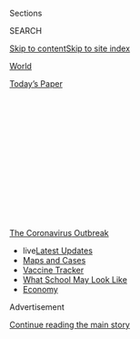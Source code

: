 <div id="app">

<div>

<div>

<div>

<div class="NYTAppHideMasthead css-1q2w90k e1suatyy0">

<div class="section css-ui9rw0 e1suatyy2">

<div class="css-eph4ug er09x8g0">

<div class="css-6n7j50">

</div>

<span class="css-1dv1kvn">Sections</span>

<div class="css-10488qs">

<span class="css-1dv1kvn">SEARCH</span>

</div>

[Skip to content](#site-content)[Skip to site
index](#site-index)

</div>

<div id="masthead-section-label" class="css-1wr3we4 eaxe0e00">

[World](https://www.nytimes.com/section/world)

</div>

<div class="css-10698na e1huz5gh0">

</div>

</div>

<div id="masthead-bar-one" class="section hasLinks css-15hmgas e1csuq9d3">

<div class="css-uqyvli e1csuq9d0">

</div>

<div class="css-1uqjmks e1csuq9d1">

</div>

<div class="css-9e9ivx">

[](https://myaccount.nytimes.com/auth/login?response_type=cookie&client_id=vi)

</div>

<div class="css-1bvtpon e1csuq9d2">

[Today’s
Paper](https://www.nytimes.com/section/todayspaper)

</div>

</div>

</div>

</div>

<div data-aria-hidden="false">

<div id="site-content" data-role="main">

<div>

<div class="css-1aor85t" style="opacity:0.000000001;z-index:-1;visibility:hidden">

<div class="css-1hqnpie">

<div class="css-epjblv">

<span class="css-17xtcya">[World](/section/world)</span><span class="css-x15j1o">|</span><span class="css-fwqvlz">Birx
Warns That U.S. Epidemic Is in a ‘New
Phase’</span>

</div>

<div class="css-k008qs">

<div class="css-1iwv8en">

<span class="css-18z7m18"></span>

<div>

</div>

</div>

<span class="css-1n6z4y">https://nyti.ms/3i13OO4</span>

<div class="css-1705lsu">

<div class="css-4xjgmj">

<div class="css-4skfbu" data-role="toolbar" data-aria-label="Social Media Share buttons, Save button, and Comments Panel with current comment count" data-testid="share-tools">

  - 
  - 
  - 
  - 
    
    <div class="css-6n7j50">
    
    </div>

  - 

</div>

</div>

</div>

</div>

</div>

</div>

<div id="NYT_TOP_BANNER_REGION" class="css-13pd83m">

<div>

<div id="styln-prism-menu-1592847958612" class="section interactive-content interactive-size-medium css-1edisqu">

<div class="css-17ih8de interactive-body">

<div id="scroll-container" class="css-1gj85ro">

[<span class="styln-title-wrap"><span class="css-1pje3qr">The
Coronavirus</span><span class="css-1pje3qr">
Outbreak</span></span>](https://www.nytimes.com/news-event/coronavirus?action=click&pgtype=Article&state=default&region=TOP_BANNER&context=storylines_menu)

  - <span class="css-kqxiym" data-emphasize="true">live</span>[Latest
    Updates](https://www.nytimes.com/2020/08/02/world/coronavirus-updates.html?action=click&pgtype=Article&state=default&region=TOP_BANNER&context=storylines_menu)
  - [Maps and
    Cases](https://www.nytimes.com/interactive/2020/us/coronavirus-us-cases.html?action=click&pgtype=Article&state=default&region=TOP_BANNER&context=storylines_menu)
  - [Vaccine
    Tracker](https://www.nytimes.com/interactive/2020/science/coronavirus-vaccine-tracker.html?action=click&pgtype=Article&state=default&region=TOP_BANNER&context=storylines_menu)
  - [What School May Look
    Like](https://www.nytimes.com/interactive/2020/07/29/us/schools-reopening-coronavirus.html?action=click&pgtype=Article&state=default&region=TOP_BANNER&context=storylines_menu)
  - [Economy](https://www.nytimes.com/live/2020/07/31/business/stock-market-today-coronavirus?action=click&pgtype=Article&state=default&region=TOP_BANNER&context=storylines_menu)

</div>

</div>

</div>

</div>

</div>

<div id="top-wrapper" class="css-1sy8kpn">

<div id="top-slug" class="css-l9onyx">

Advertisement

</div>

[Continue reading the main
story](#after-top)

<div class="ad top-wrapper" style="text-align:center;height:100%;display:block;min-height:250px">

<div id="top" class="place-ad" data-position="top" data-size-key="top">

</div>

</div>

<div id="after-top">

</div>

</div>

<div>

<div id="sponsor-wrapper" class="css-1hyfx7x">

<div id="sponsor-slug" class="css-19vbshk">

Supported by

</div>

[Continue reading the main
story](#after-sponsor)

<div id="sponsor" class="ad sponsor-wrapper" style="text-align:center;height:100%;display:block">

</div>

<div id="after-sponsor">

</div>

</div>

<div class="css-186x18t">

</div>

<div class="css-1vkm6nb ehdk2mb0">

# Birx Warns That U.S. Epidemic Is in a ‘New Phase’

</div>

College are preparing to welcome students back to a complicated campus
setting. India’s home minister tests positive.

<div class="css-18e8msd">

<div class="css-vp77d3 epjyd6m0">

<div class="css-1baulvz">

</div>

</div>

  - 
    
    <div class="css-ld3wwf e16638kd2">
    
    Published Aug. 2, 2020Updated Aug. 3, 2020,
    <span class="css-epvm6">3:00 a.m.
    ET</span>
    
    </div>

  - 
    
    <div class="css-4xjgmj">
    
    <div class="css-pvvomx" data-role="toolbar" data-aria-label="Social Media Share buttons, Save button, and Comments Panel with current comment count" data-testid="share-tools">
    
      - 
      - 
      - 
      - 
        
        <div class="css-6n7j50">
        
        </div>
    
      - 
    
    </div>
    
    </div>

</div>

</div>

<div class="section meteredContent css-1r7ky0e" name="articleBody" itemprop="articleBody">

<div class="css-19qgada">

### Here’s what you need to know:

  - [Birx urges Americans in hot spots to consider wearing a mask at
    home if they live with someone who is especially
    vulnerable.](#link-4c637647)
  - [Scientists are worried about political influence over the U.S.
    coronavirus vaccine project.](#link-18bff79b)
  - [Will sex in a social pod be OK? Colleges prepare to welcome
    students back to a new reality.](#link-79292e3)
  - [Manila returns to lockdown after opening up leads to a
    resurgence.](#link-41ce99eb)
  - [Its outbreak untamed, Melbourne, Australia, escalates a
    lockdown.](#link-74f9a2b2)
  - [Lawmakers and White House officials remain at an impasse on a new
    relief package.](#link-1a62dbb2)
  - [Hurricane season in a pandemic: Florida is grazed by a tropical
    storm as virus cases surge.](#link-479653b6)

</div>

<div class="css-79elbk" data-testid="photoviewer-wrapper">

<div class="css-z3e15g" data-testid="photoviewer-wrapper-hidden">

</div>

<div class="css-1a48zt4 ehw59r15" data-testid="photoviewer-children">

![<span class="css-16f3y1r e13ogyst0" data-aria-hidden="true">Dr.
Deborah L. Birx. “What we are seeing today is different from March and
April,” she said on the CNN program “State of the Union” on Sunday. “It
is extraordinarily
widespread.”</span><span class="css-cnj6d5 e1z0qqy90" itemprop="copyrightHolder"><span class="css-1ly73wi e1tej78p0">Credit...</span><span>Michael
A. McCoy for The New York
Times</span></span>](https://static01.nyt.com/images/2020/08/02/business/02virus-briefing-birz/merlin_173957070_557fcd4f-d678-4732-b872-17a4142a718a-articleLarge.jpg?quality=75&auto=webp&disable=upscale)

</div>

</div>

<div class="css-1fanzo5 StoryBodyCompanionColumn">

<div class="css-53u6y8">

## Birx urges Americans in hot spots to consider wearing a mask at home if they live with someone who is especially vulnerable.

Dr. Deborah L. Birx, the Trump administration’s coronavirus coordinator,
said on the CNN program “State of the Union” on Sunday that the country
is in a “new phase” of the coronavirus pandemic, and that it is much
more extensive than the spring outbreaks in major cities like New York
and Seattle.

She recommended that people living in communities where cases are
surging consider wearing a mask at home if they live with someone who is
especially vulnerable because of age or underlying medical conditions.

“What we are seeing today is different from March and April. It is
extraordinarily widespread,” Dr. Birx said, adding that rural areas have
not been spared. “So everybody who lives in a rural area, you are not
immune.”

She emphasized the significance of asymptomatic transmission. “If you
have an outbreak in your rural area or in your city, you need to really
consider wearing a mask at home, assuming that you’re positive if you
have individuals in your household with co-morbidities,” she said.

</div>

</div>

<div class="css-1fanzo5 StoryBodyCompanionColumn">

<div class="css-53u6y8">

Both she and Adm. Brett Giroir, an assistant secretary at the Department
of Health and Human Services, emphasized the importance of mask wearing,
hand washing and avoiding crowds. On the NBC program “Meet the Press,”
Admiral Giroir said some of the efforts seemed to be helping in recent
weeks to reduce the number of cases in Arizona and some other states
that have been hard hit this summer.

He repeatedly returned to mask wearing as perhaps the most effective
preventive measure in communities experiencing an outbreak. “Wearing a
mask is incredibly important, but we have to have like 85 or 90 percent
of individuals wearing a mask and avoiding crowds,” he said. Those
percentages, he said, give “you the same outcome as a complete
shutdown.”

Asked if he was recommending a national mask mandate, Admiral Giroir
said, “The public health message is we’ve got to have mask wearing.” He
added: “If we don’t do that, and if we don’t limit the indoor crowded
spaces, the virus will continue to run.”

Dr. Ashish Jha, the director of the Harvard Global Health Institute,
said on CNN that in many areas where cases are surging, the availability
of tests was badly lagging. “In 18, 20 states, the number of tests being
done is actually falling and falling because our testing system is under
such strain that we just can’t even deliver the test today that we were
doing two weeks ago. That’s very concerning because when cases are
rising, and your number of tests are falling, that’s a recipe for
disaster,” he said.

Admiral Giroir defended the nation’s testing program, noting it has been
increased exponentially in recent months. He said that both testing and
[contact
tracing](https://www.nytimes.com/2020/07/31/health/covid-contact-tracing-tests.html)
were crucial responses, but not particularly helpful in large,
communitywide outbreaks.

</div>

</div>

<div class="css-1fanzo5 StoryBodyCompanionColumn">

<div class="css-53u6y8">

He was also asked about the president’s endorsement [of the
anti-malarial drug
hydroxychloroquine](https://www.nytimes.com/2020/07/28/technology/virus-video-trump.html)
as a treatment for the virus. He discounted its utility, citing results
from several recent clinical trials that showed no benefit.

“At this point in time we don’t recommend that as a treatment,” he said.
“There’s no evidence to show that it
is.”

</div>

</div>

<div>

</div>

<div class="css-1fanzo5 StoryBodyCompanionColumn">

<div class="css-53u6y8">

## Scientists are worried about political influence over the U.S. coronavirus vaccine project.

</div>

</div>

<div class="css-79elbk" data-testid="photoviewer-wrapper">

<div class="css-z3e15g" data-testid="photoviewer-wrapper-hidden">

</div>

<div class="css-1a48zt4 ehw59r15" data-testid="photoviewer-children">

<div class="css-1xdhyk6 erfvjey0">

<span class="css-1ly73wi e1tej78p0">Image</span>

<div class="css-zjzyr8">

<div data-testid="lazyimage-container" style="height:257.77777777777777px">

</div>

</div>

</div>

<span class="css-16f3y1r e13ogyst0" data-aria-hidden="true">President
Trump has been relentlessly promoting the administration’s vaccine
efforts, including during an appearance at a biotechnology laboratory in
North Carolina last
week.</span><span class="css-cnj6d5 e1z0qqy90" itemprop="copyrightHolder"><span class="css-1ly73wi e1tej78p0">Credit...</span><span>Anna
Moneymaker for The New York Times</span></span>

</div>

</div>

<div class="css-1fanzo5 StoryBodyCompanionColumn">

<div class="css-53u6y8">

In April, with hospitals overwhelmed and much of the United States in
lockdown, the Department of Health and Human Services produced a
presentation for the White House arguing that rapid development of a
[coronavirus
vaccine](https://www.nytimes.com/interactive/2020/science/coronavirus-vaccine-tracker.html)
was the best hope to control the pandemic.

“DEADLINE: Enable broad access to the public by October 2020,” the first
slide read, with the date in bold.

Given that it typically takes years to develop a vaccine, the timetable
for the initiative, called [Operation Warp
Speed](https://www.nytimes.com/2020/04/29/us/politics/trump-coronavirus-vaccine-operation-warp-speed.html),
was incredibly ambitious. With tens of thousands dying and tens of
millions out of work, the crisis demanded an all-out public-private
response, with the government supplying billions of dollars to
pharmaceutical and biotechnology companies, providing logistical support
and cutting through red tape.

</div>

</div>

<div class="css-1fanzo5 StoryBodyCompanionColumn">

<div class="css-53u6y8">

It escaped no one that the proposed deadline also intersected nicely
with President Trump’s need to curb the virus before the election in
November.

The ensuing race for a vaccine — in the middle of a campaign in which
the president’s handling of the pandemic is the key issue after he has
spent his time in office [undermining
science](https://www.nytimes.com/2020/04/28/climate/trump-coronavirus-climate-science.html)
and [the expertise of the federal
bureaucracy](https://www.nytimes.com/2020/07/09/climate/trump-hurricane-dorian-noaa.html)
— is now testing the system set up to ensure safe and effective drugs to
a degree never before seen.

Under [constant pressure from a White House anxious for good
news](https://www.nytimes.com/2020/08/02/us/politics/coronavirus-vaccine.html)
and a public desperate for a silver bullet to end the crisis, the
government’s researchers are fearful of political intervention in the
coming months and are struggling to ensure that the government maintains
the right balance between speed and rigorous regulation, according to
interviews with administration officials, federal scientists and outside
experts.

</div>

</div>

<div>

</div>

<div class="css-1fanzo5 StoryBodyCompanionColumn">

<div class="css-53u6y8">

## Will sex in a social pod be OK? Colleges prepare to welcome students back to a new reality.

</div>

</div>

<div class="css-79elbk" data-testid="photoviewer-wrapper">

<div class="css-z3e15g" data-testid="photoviewer-wrapper-hidden">

</div>

<div class="css-1a48zt4 ehw59r15" data-testid="photoviewer-children">

<div class="css-1xdhyk6 erfvjey0">

<span class="css-1ly73wi e1tej78p0">Image</span>

<div class="css-zjzyr8">

<div data-testid="lazyimage-container" style="height:257.77777777777777px">

</div>

</div>

</div>

<span class="css-16f3y1r e13ogyst0" data-aria-hidden="true">Students
moving into North Carolina State University in Raleigh, N.C., on
Friday.</span><span class="css-cnj6d5 e1z0qqy90" itemprop="copyrightHolder"><span class="css-1ly73wi e1tej78p0">Credit...</span><span>Gerry
Broome/Associated Press</span></span>

</div>

</div>

<div class="css-1fanzo5 StoryBodyCompanionColumn">

<div class="css-53u6y8">

As many U.S. colleges plan to welcome back students this month, they
face challenges unlike any other industry — containing the coronavirus
among a young, carefree population that not only studies together, but
also lives together, parties together and, if decades of history are any
guide, sleeps together.

It will be a complex endeavor requiring far more than just the
reconfiguring of dorm rooms and cafeterias. It also involves coronavirus
testing programs capable of serving communities the size of small cities
and the enforcement of codes of conduct among students not eager to be
policed.

</div>

</div>

<div class="css-1fanzo5 StoryBodyCompanionColumn">

<div class="css-53u6y8">

Colleges are mapping strategies as varied as the contrasting Covid
regulations enacted by the states, and the efforts could add more than
$70 billion to the budgets of the nation’s 5,000 colleges.

Yet administrators say giving students at least a taste of college life
is worth it, if done in a safe way. Whether those constituents agree is
an open question, and complaints about tuition have led a growing number
of schools to offer
rebates.

<div id="NYT_MAIN_CONTENT_1_REGION" class="css-9tf9ac">

<div>

<div id="styln-covid-updates-world" class="section interactive-content interactive-size-medium css-1ftcdic">

<div class="css-17ih8de interactive-body">

<div id="styln-briefing-block" data-asset-id="QXJ0aWNsZTpueXQ6Ly9hcnRpY2xlLzhiMjRmNTQ0LWVhMmUtNTlmNC1hMDZiLTM0YWI3YTlmN2E4YQ==">

<div class="briefing-block-header-section">

# [Latest Updates: Global Coronavirus Outbreak](https://www.nytimes.com/2020/08/01/world/coronavirus-covid-19.html?action=click&pgtype=Article&state=default&region=MAIN_CONTENT_1&context=storylines_live_updates)

<div class="briefing-block-ts">

Updated 2020-08-02T17:52:35.962Z

</div>

</div>

  - [The U.S. reels as July cases more than double the total of any
    other
    month.](https://www.nytimes.com/2020/08/01/world/coronavirus-covid-19.html?action=click&pgtype=Article&state=default&region=MAIN_CONTENT_1&context=storylines_live_updates#link-34047410)
  - [Top U.S. officials work to break an impasse over the federal
    jobless
    benefit.](https://www.nytimes.com/2020/08/01/world/coronavirus-covid-19.html?action=click&pgtype=Article&state=default&region=MAIN_CONTENT_1&context=storylines_live_updates#link-780ec966)
  - [Its outbreak untamed, Melbourne goes into even greater
    lockdown.](https://www.nytimes.com/2020/08/01/world/coronavirus-covid-19.html?action=click&pgtype=Article&state=default&region=MAIN_CONTENT_1&context=storylines_live_updates#link-2bc8948)

<div class="briefing-block-footer">

<div class="briefing-block-footer-meta">

[See more
updates](https://www.nytimes.com/2020/08/01/world/coronavirus-covid-19.html?action=click&pgtype=Article&state=default&region=MAIN_CONTENT_1&context=storylines_live_updates)

</div>

<div class="briefing-block-briefinglinks">

<span>More live coverage:</span>
[Markets](https://www.nytimes.com/live/2020/07/31/business/stock-market-today-coronavirus?action=click&pgtype=Article&state=default&region=MAIN_CONTENT_1&context=storylines_live_updates)

</div>

</div>

</div>

</div>

</div>

</div>

</div>

In one of the more elaborate plans, the University of California,
Berkeley, will test all residential **** students within 24 hours of
their arrival. After that, everyone living on campus will be tested
twice a month if its test proves accurate enough.

But Cornell College in Iowa, with only 1,000 students, is counting on
its humble health center and county health department to do its testing.
Small schools in similar situations are finding themselves at the mercy
of private labs that can take two weeks to deliver results, making
results almost meaningless.

It is still possible that the frantic planning will come to
naught.

</div>

</div>

<div>

</div>

<div class="css-1fanzo5 StoryBodyCompanionColumn">

<div class="css-53u6y8">

## Manila returns to lockdown after opening up leads to a resurgence.

</div>

</div>

<div class="css-79elbk" data-testid="photoviewer-wrapper">

<div class="css-z3e15g" data-testid="photoviewer-wrapper-hidden">

</div>

<div class="css-1a48zt4 ehw59r15" data-testid="photoviewer-children">

<div class="css-1xdhyk6 erfvjey0">

<span class="css-1ly73wi e1tej78p0">Image</span>

<div class="css-zjzyr8">

<div data-testid="lazyimage-container" style="height:257.77777777777777px">

</div>

</div>

</div>

<span class="css-16f3y1r e13ogyst0" data-aria-hidden="true">A testing
facility in Quezon City, northeast of Manila in the Philippines last
week.</span><span class="css-cnj6d5 e1z0qqy90" itemprop="copyrightHolder"><span class="css-1ly73wi e1tej78p0">Credit...</span><span>Mark
R Cristino/EPA, via Shutterstock</span></span>

</div>

</div>

<div class="css-1fanzo5 StoryBodyCompanionColumn">

<div class="css-53u6y8">

President Rodrigo Duterte of the Philippines on Sunday ordered Manila
and nearby suburban areas to re-enter lockdown for two weeks as the
health department reported 5,032 new cases.

</div>

</div>

<div class="css-1fanzo5 StoryBodyCompanionColumn">

<div class="css-53u6y8">

Group gatherings were prohibited, and the population was advised to stay
home. Public transportation was halted, domestic flights and
inter-island ferries remained suspended, and the government encouraged
biking. Schools will remain shut.

Infections spiked after the government eased lockdown rules and
gradually opened up in an effort to jump start the economy. But instead
of managing the numbers, it has resulted in grim results, with hospitals
overwhelmed and doctors warning they were reaching a breaking point. In
an appeal to the government on Saturday, the Philippine College of
Physicians, the country’s main organization of doctors, warned that the
health system “has been overwhelmed.”

This came shortly after Manila’s city government ordered the temporary
closure of its two hospitals, citing the growing number of health care
staff members who have been infected. It said that the city’s health
care workers are burned out “with the seemingly endless number of
patients trooping to our hospitals for emergency care and admission.”

Total cases in the country now stand at 103,185, with 2,059 deaths.

Mr. Duterte told officials to “strictly enforce the quarantine,
especially the lockdown.”

“I have heard the call of different groups from the medical community
for a two-week enhanced community quarantine in mega Manila,” he said.
“I fully understand why your health workers would like to ask for such
a timeout period. They have been in the front lines for months and are
exhausted.”

global roundup

## Its outbreak untamed, Melbourne, Australia, escalates a lockdown.

</div>

</div>

![<span class="css-16f3y1r e13ogyst0">Premier Daniel Andrews of
Victoria, Australia, said that starting on Sunday, residents in the
metropolitan Melbourne area will be under curfew from 8 p.m. to 5
a.m.</span><span class="css-cch8ym"><span class="css-1dv1kvn">Credit</span><span class="css-cnj6d5 e1z0qqy90" itemprop="copyrightHolder"><span class="css-1ly73wi e1tej78p0">Credit...</span><span>William
West/Agence France-Presse — Getty
Images</span></span></span>](https://static01.nyt.com/images/2020/08/02/world/02virus-briefing-melbourne/merlin_175141296_dccccb19-1179-4660-a45f-369462798c5f-videoSixteenByNine3000.jpg)

<div class="css-1fanzo5 StoryBodyCompanionColumn">

<div class="css-53u6y8">

Officials in Melbourne, Australia’s second-largest city, announced
stricter measures on Sunday in an effort to stem a coronavirus outbreak
that is raging despite a lockdown that began four weeks ago.

</div>

</div>

<div class="css-1fanzo5 StoryBodyCompanionColumn">

<div class="css-53u6y8">

For six weeks starting on Sunday, residents of metropolitan Melbourne
will be under curfew from 8 p.m. to 5 a.m. except for purposes of work
or giving and receiving care.

As under the current lockdown, permitted reasons for leaving the house
include: shopping for essential goods and services; medical care and
caregiving; and necessary exercise, work and study. Food shopping is
limited to one person per household per day, and outdoor exercise is
limited to one hour per person per day, both within about three miles of
home. Public gatherings are limited to two people, including household
members.

In explaining the new measures, Premier Daniel Andrews said the high
rate of community transmission, including 671 new cases reported in the
state of Victoria on Sunday, suggested that the virus was more
widespread than had been known.

“You’ve got to err on the side of caution and go further and go harder,”
he said.

Victoria has had 11,557 confirmed cases, almost all of them in
metropolitan Melbourne, and 123 deaths.

Here is what else is happening around the world:

  - **Kosovo**’s prime minister Avdullah Hoti said on Sunday he has
    contracted Covid-19 and will self-isolate at home for two weeks,
    [Reuters
    reports](https://www.reuters.com/article/us-health-coronavirus-kosovo-primeminist/kosovo-prime-minister-says-he-has-covid-19-idUSKBN24Y0ON).
    “I have no signs, except a very easy cough,” [he wrote on
    Facebook](https://www.facebook.com/avdullah.hoti/posts/3508635622531100).
    He said he will be “in isolation” for two weeks and “fulfill my
    obligations from home.”

  - Many **Ethiopians** who found work in other parts of Africa or in
    the Persian Gulf before the pandemic are [heading home unemployed
    and possibly
    infected](https://www.nytimes.com/2020/08/01/world/africa/ethiopian-migrant-workers-coronavirus.html?action=click&module=RelatedLinks&pgtype=Article)
    with the virus, representing a major strain on Ethiopia’s fragile
    health system. More than 30,000 laborers have re-entered Ethiopia
    since mid-March. Of those, at least 927 had the virus, according to
    the government, though that figure has not been updated in over a
    month and is almost certainly an undercount.

  - India’s biggest film star, **Amitabh Bachchan**, was discharged from
    the hospital on Sunday after recovering from Covid-19, and the
    country’s powerful home minister, Amit Shah, announced that he
    tested positive. Mr. Bachchan, 77, was hospitalized for three weeks.
    His son, Abhishek Bachchan, also a movie star, remains in the
    hospital. Mr. Shah announced on Twitter on Sunday he tested
    positive. The announcement came one day after his government allowed
    the reopening of hotels and weekly markets in New Delhi, one of the
    worst-hit regions in the
country.

## Lawmakers and White House officials remain at an impasse on a new relief package.

</div>

</div>

<div class="css-79elbk" data-testid="photoviewer-wrapper">

<div class="css-z3e15g" data-testid="photoviewer-wrapper-hidden">

</div>

<div class="css-1a48zt4 ehw59r15" data-testid="photoviewer-children">

<div class="css-1xdhyk6 erfvjey0">

<span class="css-1ly73wi e1tej78p0">Image</span>

<div class="css-zjzyr8">

<div data-testid="lazyimage-container" style="height:257.77777777777777px">

</div>

</div>

</div>

<span class="css-16f3y1r e13ogyst0" data-aria-hidden="true">Members of
the Army oversaw a drive-through coronavirus testing site in Opelousas,
La., on
Thursday.</span><span class="css-cnj6d5 e1z0qqy90" itemprop="copyrightHolder"><span class="css-1ly73wi e1tej78p0">Credit...</span><span>William
Widmer for The New York Times</span></span>

</div>

</div>

<div class="css-1fanzo5 StoryBodyCompanionColumn">

<div class="css-53u6y8">

With coronavirus cases soaring across the United States, the debate in
Washington over a [new relief
package](https://www.nytimes.com/2020/07/28/us/politics/coronavirus-relief-bills-house-senate.html)
to help people and businesses weather the crisis is set to take center
stage in the coming week, and negotiators were meeting over the weekend
in hopes of making progress on a deal.

“The president’s determined to spend what we need to spend,” said Steven
Mnuchin, the Treasury secretary, speaking on the ABC program “This
Week.” “We’re acting very quickly now.”

</div>

</div>

<div class="css-1fanzo5 StoryBodyCompanionColumn">

<div class="css-53u6y8">

Unemployment benefits lapsed this week for tens of millions of people,
but officials have struggled to agree over new aid. Mr. Mnuchin’s
remarks came after he and Mark Meadows, the White House chief of staff,
met with top congressional Democrats in a rare Saturday meeting on
Capitol Hill.

Speaker Nancy Pelosi, who hosted the meeting with Senator Chuck Schumer
of New York, said that staff members would meet on Sunday and that the
main negotiators would convene again on Monday. They called the
discussion on Saturday productive but said that the sides remained far
apart on several matters.

“We must defeat this virus, and that’s one of the points that we still
have not come to any agreement on,” Ms. Pelosi said, speaking on [“This
Week.”](https://abcnews.go.com/ThisWeek/video/speaker-house-nancy-pelosi-72130729)
(Mr. Mnuchin, appearing afterward, refuted the suggestion that the
administration is not invested in defeating the virus.)

At issue is [the gap between the latest relief
packages](https://www.nytimes.com/2020/07/28/us/politics/coronavirus-relief-bills-house-senate.html)
put forward by Democrats and Republicans.

A $1 trillion proposal issued by Senate Republicans and administration
officials last week includes cutting by two-thirds the $600-per-week
unemployment payments that workers had received since April and
providing tax cuts and liability protections for businesses.

A $3 trillion relief package approved by House Democrats in May includes
an extension of the jobless aid, nearly $200 billion for rental
assistance and mortgage relief, $3.6 billion to bolster election
security and additional aid for food assistance.

</div>

</div>

<div>

</div>

<div class="css-1fanzo5 StoryBodyCompanionColumn">

<div class="css-53u6y8">

U.S.
Roundup

## Hurricane season in a pandemic: Florida is grazed by a tropical storm as virus cases surge.

</div>

</div>

<div class="css-79elbk" data-testid="photoviewer-wrapper">

<div class="css-z3e15g" data-testid="photoviewer-wrapper-hidden">

</div>

<div class="css-1a48zt4 ehw59r15" data-testid="photoviewer-children">

<div class="css-1xdhyk6 erfvjey0">

<span class="css-1ly73wi e1tej78p0">Image</span>

<div class="css-zjzyr8">

<div data-testid="lazyimage-container" style="height:257.77777777777777px">

</div>

</div>

</div>

<span class="css-16f3y1r e13ogyst0" data-aria-hidden="true">Tropical
Storm Isaias approaching Palm Beach, Fla., on
Sunday.</span><span class="css-cnj6d5 e1z0qqy90" itemprop="copyrightHolder"><span class="css-1ly73wi e1tej78p0">Credit...</span><span>Saul
Martinez for The New York Times</span></span>

</div>

</div>

<div class="css-1fanzo5 StoryBodyCompanionColumn">

<div class="css-53u6y8">

Virus-battered Florida is confronting a new challenge: Tropical Storm
Isaias, which is whipping the coast with high winds and creating the
risk of flash flooding as it makes its way up the East Coast.

</div>

</div>

<div class="css-1fanzo5 StoryBodyCompanionColumn">

<div class="css-53u6y8">

At 2 p.m. Eastern time, the center of the storm was about 30 miles
offshore, east of Port St. Lucie, Fla., and was moving north-northwest
at about eight miles an hour, according to the [National Hurricane
Center](https://www.nhc.noaa.gov/text/refresh/MIATCPAT4+shtml/020856.shtml?).<span class="css-8l6xbc evw5hdy0">
</span>

Isaias — which is written Isaías in Spanish and pronounced ees-ah-EE-ahs
— had clobbered the Bahamas with hurricane conditions on Saturday after
hitting parts of Puerto Rico and the Dominican Republic. As it advances
northward, the center of the storm is<span class="css-8l6xbc evw5hdy0">
</span>skirting close to the coast of Florida without making landfall so
far, but its track is likely to bring it ashore in the Carolinas early
in the week.<span class="css-8l6xbc evw5hdy0"> </span>

Complicating the emergency response to the storm, reported coronavirus
cases continue to rise sharply in Florida, Georgia and the Carolinas,
and health officials have warned that their health care systems could be
strained beyond capacity. To avoid virus exposure in shelters, the first
choice is for coastal residents in homes vulnerable to flooding to stay
with relatives or friends farther inland, being careful to wear masks
and remain socially distant.

“Because of Covid, we feel that you are safer at home,” said Bill
Johnson, the emergency management director for Palm Beach County.
“Shelters should be considered your last resort.”

Here is what else is happening around the country:

  - Lord & Taylor, the floundering department store company, on Sunday
    became the latest retailer to [file for bankruptcy
    protection](https://www.nytimes.com/2020/08/02/business/Lord-and-Taylor-Bankruptcy.html)
    as the coronavirus outbreak accelerates the demise of teetering
    chains. Lord & Taylor and parent company Le Tote said in a filing on
    Sunday that they operated 38 locations, which had been temporarily
    closed since March 2020, and that they had about 651 employees.

  - The two owners of the Liberty Belle, a party boat, [were arrested on
    Saturday
    night](https://www.nytimes.com/2020/08/02/nyregion/liberty-belle-illegal-party.html)
    after it was used that day to host an event with more than 170
    guests, violating state and local social-distancing rules, according
    to the New York Sheriff’s office. State officials in recent weeks
    have increasingly cracked down on bars and other businesses that
    violate social-distancing and other safety measures. Dozens of
    businesses have had their liquor licenses suspended.

  - Five months after the coronavirus engulfed New York City, subway
    ridership is 20 percent of pre-pandemic levels, even as the city has
    largely contained the virus and reopened some businesses. But public
    transportation may not be as risky as New Yorkers believed. There
    has been no notable superspreader event linked to mass transit,
    according to a survey of transportation agencies [conducted by The
    New York
    Times](https://www.nytimes.com/2020/08/02/nyregion/nyc-subway-coronavirus-safety.html).

</div>

</div>

<div>

</div>

<div class="css-1fanzo5 StoryBodyCompanionColumn">

<div class="css-53u6y8">

## A Fed president endorses strict lockdowns to avoid “many more job losses and many more bankruptcies.”

</div>

</div>

<div class="css-79elbk" data-testid="photoviewer-wrapper">

<div class="css-z3e15g" data-testid="photoviewer-wrapper-hidden">

</div>

<div class="css-1a48zt4 ehw59r15" data-testid="photoviewer-children">

<div class="css-1xdhyk6 erfvjey0">

<span class="css-1ly73wi e1tej78p0">Image</span>

<div class="css-zjzyr8">

<div data-testid="lazyimage-container" style="height:257.77777777777777px">

</div>

</div>

</div>

<span class="css-16f3y1r e13ogyst0" data-aria-hidden="true">Pedestrians
in Las Vegas, where restrictions have been
eased.</span><span class="css-cnj6d5 e1z0qqy90" itemprop="copyrightHolder"><span class="css-1ly73wi e1tej78p0">Credit...</span><span>Bridget
Bennett for The New York Times</span></span>

</div>

</div>

<div class="css-1fanzo5 StoryBodyCompanionColumn">

<div class="css-53u6y8">

A top economic official and the governor of Arkansas used appearances on
the Sunday talk shows to discuss the financial toll of the virus as it
rages through much of the country.

Neel Kashkari, the president of the Federal Reserve Bank of Minneapolis,
argued that it would be better for the economy if the United States
instituted strict lockdown policies for a month to six weeks to stop the
spread of the virus.

If the country cannot control the spread, “we’re going to have
flare-ups, lockdowns and a very halting recovery with many more job
losses and many more bankruptcies,” Mr. Kashkari said on the CBS program
“Face the Nation” on Sunday.

“If we were to lock down hard for a month or six weeks, we could get the
case count down, so that our testing and our contact tracing was
actually enough to control it,” he said. “If we don’t do that, and we
have this raging virus spreading throughout the country with flare-ups
and local lockdowns for the next year or two, which is entirely
possible, we’re going to see many, many more business bankruptcies.”

He also said that given the low cost of issuing debt, the government has
room to spend to support the American economy.

“Congress should use this opportunity to support the American people,
and the American economy,” he said. “If we get the economy growing, we
will be able to pay off the debt.”

His argument for a longer shutdown stands in contrast to others’ views.
On the CNN program “State of the Union,” Gov. Asa Hutchinson of Arkansas
defended his decision not to impose a statewide stay-at-home order
earlier this year. Mr. Hutchinson emphasized the economic ramifications
of extended shutdowns.

</div>

</div>

<div class="css-1fanzo5 StoryBodyCompanionColumn">

<div class="css-53u6y8">

“We’ve got to take on two emergencies here,” he said. “One is our virus,
the other is the
economy.”

## High-fiving and spitting: Major League Baseball has an outbreak. The commissioner wants players to behave.

</div>

</div>

<div class="css-79elbk" data-testid="photoviewer-wrapper">

<div class="css-z3e15g" data-testid="photoviewer-wrapper-hidden">

</div>

<div class="css-1a48zt4 ehw59r15" data-testid="photoviewer-children">

<div class="css-1xdhyk6 erfvjey0">

<span class="css-1ly73wi e1tej78p0">Image</span>

<div class="css-zjzyr8">

<div data-testid="lazyimage-container" style="height:257.77777777777777px">

</div>

</div>

</div>

<span class="css-16f3y1r e13ogyst0" data-aria-hidden="true">Mets players
Pete Alonso and Michael Conforto high fived after their victory over the
Boston Red Sox last
week.</span><span class="css-cnj6d5 e1z0qqy90" itemprop="copyrightHolder"><span class="css-1ly73wi e1tej78p0">Credit...</span><span>Adam
Glanzman/Getty Images</span></span>

</div>

</div>

<div class="css-1fanzo5 StoryBodyCompanionColumn">

<div class="css-53u6y8">

Amid a slow but steady stream of new coronavirus cases, the Major League
Baseball season becoming more precarious seemingly by the
day.

<div id="NYT_MAIN_CONTENT_3_REGION" class="css-9tf9ac">

<div>

<div id="styln-prism-freeform-1594220623585" class="section interactive-content interactive-size-medium css-1ftcdic">

<div class="css-17ih8de interactive-body">

<div id="prism-freeform-block-62021" class="css-19mumt8" data-role="complementary" data-storyline="The Coronavirus Outbreak" data-truncated="true" tabindex="0">

<div class="css-a8d9oz">

<div class="css-eb027h">

[](https://www.nytimes.com/news-event/coronavirus?action=click&pgtype=Article&state=default&region=MAIN_CONTENT_3&context=storylines_faq)

### The Coronavirus Outbreak ›

#### Frequently Asked Questions

Updated July 27, 2020

  - #### Should I refinance my mortgage?
    
      - [It could be a good
        idea,](https://www.nytimes.com/article/coronavirus-money-unemployment.html?action=click&pgtype=Article&state=default&region=MAIN_CONTENT_3&context=storylines_faq)
        because mortgage rates have [never been
        lower.](https://www.nytimes.com/2020/07/16/business/mortgage-rates-below-3-percent.html?action=click&pgtype=Article&state=default&region=MAIN_CONTENT_3&context=storylines_faq)
        Refinancing requests have pushed mortgage applications to some
        of the highest levels since 2008, so be prepared to get in line.
        But defaults are also up, so if you’re thinking about buying a
        home, be aware that some lenders have tightened their standards.

  - #### What is school going to look like in September?
    
      - It is unlikely that many schools will return to a normal
        schedule this fall, requiring the grind of [online
        learning](https://www.nytimes.com/2020/06/05/us/coronavirus-education-lost-learning.html?action=click&pgtype=Article&state=default&region=MAIN_CONTENT_3&context=storylines_faq),
        [makeshift child
        care](https://www.nytimes.com/2020/05/29/us/coronavirus-child-care-centers.html?action=click&pgtype=Article&state=default&region=MAIN_CONTENT_3&context=storylines_faq)
        and [stunted
        workdays](https://www.nytimes.com/2020/06/03/business/economy/coronavirus-working-women.html?action=click&pgtype=Article&state=default&region=MAIN_CONTENT_3&context=storylines_faq)
        to continue. California’s two largest public school districts —
        Los Angeles and San Diego — said on July 13, that [instruction
        will be remote-only in the
        fall](https://www.nytimes.com/2020/07/13/us/lausd-san-diego-school-reopening.html?action=click&pgtype=Article&state=default&region=MAIN_CONTENT_3&context=storylines_faq),
        citing concerns that surging coronavirus infections in their
        areas pose too dire a risk for students and teachers. Together,
        the two districts enroll some 825,000 students. They are the
        largest in the country so far to abandon plans for even a
        partial physical return to classrooms when they reopen in
        August. For other districts, the solution won’t be an
        all-or-nothing approach. [Many
        systems](https://bioethics.jhu.edu/research-and-outreach/projects/eschool-initiative/school-policy-tracker/),
        including the nation’s largest, New York City, are devising
        [hybrid
        plans](https://www.nytimes.com/2020/06/26/us/coronavirus-schools-reopen-fall.html?action=click&pgtype=Article&state=default&region=MAIN_CONTENT_3&context=storylines_faq)
        that involve spending some days in classrooms and other days
        online. There’s no national policy on this yet, so check with
        your municipal school system regularly to see what is happening
        in your community.

  - #### Is the coronavirus airborne?
    
      - The coronavirus [can stay aloft for hours in tiny droplets in
        stagnant
        air](https://www.nytimes.com/2020/07/04/health/239-experts-with-one-big-claim-the-coronavirus-is-airborne.html?action=click&pgtype=Article&state=default&region=MAIN_CONTENT_3&context=storylines_faq),
        infecting people as they inhale, mounting scientific evidence
        suggests. This risk is highest in crowded indoor spaces with
        poor ventilation, and may help explain super-spreading events
        reported in meatpacking plants, churches and restaurants. [It’s
        unclear how often the virus is
        spread](https://www.nytimes.com/2020/07/06/health/coronavirus-airborne-aerosols.html?action=click&pgtype=Article&state=default&region=MAIN_CONTENT_3&context=storylines_faq)
        via these tiny droplets, or aerosols, compared with larger
        droplets that are expelled when a sick person coughs or sneezes,
        or transmitted through contact with contaminated surfaces, said
        Linsey Marr, an aerosol expert at Virginia Tech. Aerosols are
        released even when a person without symptoms exhales, talks or
        sings, according to Dr. Marr and more than 200 other experts,
        who [have outlined the evidence in an open letter to the World
        Health
        Organization](https://academic.oup.com/cid/article/doi/10.1093/cid/ciaa939/5867798).

  - #### What are the symptoms of coronavirus?
    
      - Common symptoms [include fever, a dry cough, fatigue and
        difficulty breathing or shortness of
        breath.](https://www.nytimes.com/article/symptoms-coronavirus.html?action=click&pgtype=Article&state=default&region=MAIN_CONTENT_3&context=storylines_faq)
        Some of these symptoms overlap with those of the flu, making
        detection difficult, but runny noses and stuffy sinuses are less
        common. [The C.D.C. has
        also](https://www.nytimes.com/2020/04/27/health/coronavirus-symptoms-cdc.html?action=click&pgtype=Article&state=default&region=MAIN_CONTENT_3&context=storylines_faq)
        added chills, muscle pain, sore throat, headache and a new loss
        of the sense of taste or smell as symptoms to look out for. Most
        people fall ill five to seven days after exposure, but symptoms
        may appear in as few as two days or as many as 14 days.

  - #### Does asymptomatic transmission of Covid-19 happen?
    
      - So far, the evidence seems to show it does. A widely cited
        [paper](https://www.nature.com/articles/s41591-020-0869-5)
        published in April suggests that people are most infectious
        about two days before the onset of coronavirus symptoms and
        estimated that 44 percent of new infections were a result of
        transmission from people who were not yet showing symptoms.
        Recently, a top expert at the World Health Organization stated
        that transmission of the coronavirus by people who did not have
        symptoms was “very rare,” [but she later walked back that
        statement.](https://www.nytimes.com/2020/06/09/world/coronavirus-updates.html?action=click&pgtype=Article&state=default&region=MAIN_CONTENT_3&context=storylines_faq#link-1f302e21)

<div id="styln-survey-component-62021" class="styln-survey-component" data-surveyname="faq" data-surveystoryline="coronavirus">

</div>

</div>

<div class="css-6mllg9">

</div>

<div class="css-pmm6ed">

<span class="css-5gimkt"></span>

</div>

</div>

</div>

</div>

</div>

</div>

</div>

Then on Saturday the league’s commissioner issued a rallying cry. “We
are playing,” Rob Manfred told ESPN. “The players need to be better, but
I am not a quitter in general and there is no reason to quit now. We
have had to be fluid, but it is manageable.”

Players on many teams have been spotted high-fiving or spitting or
getting too close too often in the dugout — all in violation of the
manual.

And already, 20 cases among the Miami Marlins and six among the St.
Louis Cardinals less than two weeks into the season have wreaked havoc
on the schedules of eight teams. It also raised questions about M.L.B.’s
protocols.

In saying the games would go on, Manfred thrust the onus on the players.

Kathleen Bachynski, an assistant professor of public health at
Muhlenberg College, [took
issue](https://twitter.com/bachyns/status/1289665507117772800) with
Manfred’s comments, writing on Twitter that the virus thrives “when
people insist on sticking with a poor plan to the bitter end.”

In a phone interview, Dr. Bachynski said “the responsibility has to be
on the league to provide safe conditions to play in.”

</div>

</div>

<div class="css-1fanzo5 StoryBodyCompanionColumn">

<div class="css-53u6y8">

Four players announced they would not play this season since the
Marlin’s outbreak; a dozen players opted out of the season before
opening day.

On Sunday, Mets outfielder [Yoenis Cespedes opted
out](https://www.nytimes.com/2020/08/02/sports/baseball/Yoenis-cespedes-opt-out-rule.html)
of the rest of the 2020 Major League Baseball season for “Covid-related”
reasons, Brodie Van Wagenen, the team’s general manager, announced
Sunday afternoon. The announcement came after Cespedes had failed to
show up on Sunday for the Mets’ game in Atlanta against the
Braves.<span class="css-8l6xbc evw5hdy0">
</span>

</div>

</div>

<div>

</div>

<div class="css-1fanzo5 StoryBodyCompanionColumn">

<div class="css-53u6y8">

## Russia has set a mass vaccination for October after a shortened trial.

</div>

</div>

<div class="css-79elbk" data-testid="photoviewer-wrapper">

<div class="css-z3e15g" data-testid="photoviewer-wrapper-hidden">

</div>

<div class="css-1a48zt4 ehw59r15" data-testid="photoviewer-children">

<div class="css-1xdhyk6 erfvjey0">

<span class="css-1ly73wi e1tej78p0">Image</span>

<div class="css-zjzyr8">

<div data-testid="lazyimage-container" style="height:257.77777777777777px">

</div>

</div>

</div>

<span class="css-16f3y1r e13ogyst0" data-aria-hidden="true">Russia is
one of a number of countries rushing to develop and administer a
vaccine, and it is determined to get there
first.</span><span class="css-cnj6d5 e1z0qqy90" itemprop="copyrightHolder"><span class="css-1ly73wi e1tej78p0">Credit...</span><span>Sechenov
Medical University Press Office, via Getty Images</span></span>

</div>

</div>

<div class="css-1fanzo5 StoryBodyCompanionColumn">

<div class="css-53u6y8">

[Russia plans to launch a nationwide vaccination
campaign](https://www.nytimes.com/2020/08/02/world/europe/russia-trials-vaccine-October.html)
in October with a coronavirus vaccine that has yet to complete clinical
trials, raising international concern about the methods the country is
using to compete in the global race to inoculate the public.

The minister of health, Mikhail Murashko, said Saturday that the plan
was to begin by vaccinating teachers and health care workers. He also
[told the RIA](https://ria.ru/20200801/1575248763.html) state news
agency that amid accelerated testing, the laboratory that developed the
vaccine was already seeking regulatory approval for it.

Russia is one of a number of countries rushing to develop and administer
a vaccine, and it is determined to get there first.

</div>

</div>

<div class="css-1fanzo5 StoryBodyCompanionColumn">

<div class="css-53u6y8">

Not only would a vaccine help alleviate a worldwide health crisis that
has killed more than 680,000 people and badly wounded the global
economy, it would also become a symbol of national pride and a valuable
propaganda tool for the country that produces it. It could be a
lucrative commodity, as well.

“I do hope that the Chinese and the Russians are actually testing the
vaccine before they are administering the vaccine to anyone,” Dr.
Anthony Fauci, director of the National Institute of Allergy and
Infectious Diseases in the United States, warned a congressional hearing
on Friday.

A Russian regulatory agency is expected to approve that vaccine for the
October campaign by mid-August, far earlier than timelines suggested by
Western regulators, who have often said a vaccine would become available
no sooner than the end of the year.

But with limited transparency in the Russian program, separating the
science from the politics and propaganda could prove impossible. Critics
have already drawn attention to Russia’s tradition of cutting corners in
research on other pharmaceutical products and accusations of
intellectual property
theft.

</div>

</div>

<div>

</div>

<div class="css-1fanzo5 StoryBodyCompanionColumn">

<div class="css-53u6y8">

## Slickers? Face masks? What to do if you’re caught in the rain during the pandemic.

</div>

</div>

<div class="css-79elbk" data-testid="photoviewer-wrapper">

<div class="css-z3e15g" data-testid="photoviewer-wrapper-hidden">

</div>

<div class="css-1a48zt4 ehw59r15" data-testid="photoviewer-children">

<div class="css-1xdhyk6 erfvjey0">

<span class="css-1ly73wi e1tej78p0">Image</span>

<div class="css-zjzyr8">

<div data-testid="lazyimage-container" style="height:250.04444444444442px">

</div>

</div>

</div>

<span class="css-16f3y1r e13ogyst0" data-aria-hidden="true">People
wearing masks during a storm in Nagaland, India, in
July.</span><span class="css-cnj6d5 e1z0qqy90" itemprop="copyrightHolder"><span class="css-1ly73wi e1tej78p0">Credit...</span><span>Yirmiyan
Arthur/Associated Press</span></span>

</div>

</div>

<div class="css-1fanzo5 StoryBodyCompanionColumn">

<div class="css-53u6y8">

As the coronavirus has resurged in many parts of the country in recent
weeks, experts and politicians alike have implored people to protect
themselves and others by wearing a face mask in public.

</div>

</div>

<div class="css-1fanzo5 StoryBodyCompanionColumn">

<div class="css-53u6y8">

Does that apply when you have to be out in the gusting wind and driving
rain of a tropical storm like Isaias? Our health columnist Tara
Parker-Pope says, probably not: Face masks [aren’t as
effective](https://www.nursingtimes.net/clinical-archive/infection-control/the-effectiveness-of-surgical-face-masks-what-the-literature-shows-30-09-2003/)
when they are wet.

For one thing, it’s much harder to breathe through a wet mask than a dry
one, Ms. Parker-Pope notes. And on top of that, a moist or wet mask
doesn’t filter as well as a dry mask. The Centers for Disease Control
and Prevention, which recommends mask-wearing in general, says they
[should not be worn when doing things that may get the mask
wet.<span class="css-8l6xbc evw5hdy0">
</span>](https://www.cdc.gov/coronavirus/2019-ncov/prevent-getting-sick/cloth-face-cover-guidance.html)

It doesn’t take a tropical storm to drench a mask, of course. They can
become soaked with condensation from your breath or sweat from your
face, and some people think of wetting them deliberately to cool off in
hot weather. But the harm done is the same, wherever the moisture comes
from.<span class="css-8l6xbc evw5hdy0"> </span>

A paper surgical mask that gets soaked should probably be discarded, Ms.
Parker-Pope advises, but a cloth mask can be washed, dried and reused.

If rain is coming down in buckets, social distancing is not likely to be
a problem, and any viral particles exhaled by an infected person
probably would be quickly diluted by gusting wind and rain. So there is
little need to wear a mask out in a rainstorm, Ms. Parker-Pope
notes:<span class="css-8l6xbc evw5hdy0"> </span>“In fact, you should
take it off and keep it dry, so if you need to duck into a store to wait
out the storm, you have a dry mask to wear
indoors.”<span class="css-8l6xbc evw5hdy0">
</span>

## Scientists study whether people with the virus can infect bats and other wildlife.

</div>

</div>

<div class="css-79elbk" data-testid="photoviewer-wrapper">

<div class="css-z3e15g" data-testid="photoviewer-wrapper-hidden">

</div>

<div class="css-1a48zt4 ehw59r15" data-testid="photoviewer-children">

<div class="css-1xdhyk6 erfvjey0">

<span class="css-1ly73wi e1tej78p0">Image</span>

<div class="css-zjzyr8">

<div data-testid="lazyimage-container" style="height:257.77777777777777px">

</div>

</div>

</div>

<span class="css-16f3y1r e13ogyst0" data-aria-hidden="true">A recent
paper tracing the genetic lineage of the virus found evidence that it
probably evolved in bats into its current
form.</span><span class="css-cnj6d5 e1z0qqy90" itemprop="copyrightHolder"><span class="css-1ly73wi e1tej78p0">Credit...</span><span>Kim
Raff for The New York Times</span></span>

</div>

</div>

<div class="css-1fanzo5 StoryBodyCompanionColumn">

<div class="css-53u6y8">

Could humans pass the coronavirus to wildlife, specifically North
American bats?

It may seem like a minor worry — far down the list from concerns like
getting sick, losing a loved one or staying employed. But as the
pandemic has made clear, the more careful people are about viruses
passing among species, the better.

</div>

</div>

<div class="css-1fanzo5 StoryBodyCompanionColumn">

<div class="css-53u6y8">

The scientific consensus is that the coronavirus originated in bats in
China or neighboring countries. A recent paper tracing the genetic
lineage of the virus [found evidence that it probably evolved in bats
into its current
form](https://www.nature.com/articles/s41564-020-0771-4). The
researchers also concluded that either this coronavirus or others that
could make the jump to humans may be present in bat populations.

So why worry about infecting more bats with the current virus?

The U.S. government considers it a legitimate concern both for bat
populations, which have been devastated by a fungal disease called
white-nose syndrome, and for humans, given potential problems down the
road. If the virus can pass easily between species, it could potentially
spill back over to humans.

Another concern is how readily the coronavirus may spread from bats to
other kinds of wildlife or domestic animals, including pets. Much
attention has been paid to the small number of pets that have been
infected, but public health authorities like the Centers for Disease
Control and Prevention have said that, although information is limited,
[the risk of pets spreading the virus to
people](https://www.cdc.gov/coronavirus/2019-ncov/daily-life-coping/pets.html)
is low.

They do recommend that any person who has Covid-19 take the same
precautions with their pets that they would with human family
members.

</div>

</div>

<div>

</div>

<div class="css-1fanzo5 StoryBodyCompanionColumn">

<div class="css-53u6y8">

## Viewers flock to Mexico’s flagging telenovelas, seeking the familiar in a time of distress.

</div>

</div>

<div class="css-79elbk" data-testid="photoviewer-wrapper">

<div class="css-z3e15g" data-testid="photoviewer-wrapper-hidden">

</div>

<div class="css-1a48zt4 ehw59r15" data-testid="photoviewer-children">

<div class="css-1xdhyk6 erfvjey0">

<span class="css-1ly73wi e1tej78p0">Image</span>

<div class="css-zjzyr8">

<div data-testid="lazyimage-container" style="height:257.77777777777777px">

</div>

</div>

</div>

<span class="css-16f3y1r e13ogyst0" data-aria-hidden="true">Mexico’s
Televisa network has continued to film telenovelas in the
pandemic.</span><span class="css-cnj6d5 e1z0qqy90" itemprop="copyrightHolder"><span class="css-1ly73wi e1tej78p0">Credit...</span><span>Meghan
Dhaliwal for The New York Times</span></span>

</div>

</div>

<div class="css-1fanzo5 StoryBodyCompanionColumn">

<div class="css-53u6y8">

Mexico’s love affair with melodrama appeared to be over. Now, thanks
partly to the pandemic, the telenovela is roaring back.

</div>

</div>

<div class="css-1fanzo5 StoryBodyCompanionColumn">

<div class="css-53u6y8">

Confined to their homes, millions of Mexicans have devoted their
evenings to the traditional melodramas and other kitschy classics,
finding in the familiar faces and happy endings a balm for anxieties
raised by a health crisis that has left at least 43,000 dead and
millions unemployed in the country.

The resurgence has been a boon to Televisa, a onetime media monopoly
that had taken a beating from streaming services. During the second
quarter, 6.6 million people watched Televisa’s flagship channel during
prime time each evening, when telenovelas and other melodramas air.
Viewership was around five million in that period last year, according
to the network.

Miguel Ángel Herros, the executive producer of the melodrama “La Rosa de
Guadalupe,” has been filming for shorter periods, in locations that
leave ample space for his crew. Actors have their temperatures taken
when they arrive on set, and rehearse with masks and face shields.

It is unclear whether the success will last through a pandemic that has
forced physical displays of affection out of telenovelas.

“There are no kisses, no hugs, no caresses, no scenes in bed,” Mr.
Herros said.

</div>

</div>

<div>

</div>

<div class="css-1fanzo5 StoryBodyCompanionColumn">

<div class="css-53u6y8">

## Is it feasible to travel this year?

Travel looks very different in 2020. [Here are some
questions](https://www.nytimes.com/interactive/2020/07/31/travel/coronavirus-travel-risk.html)
to help you decide whether you would feel comfortable taking a trip
during the pandemic.

</div>

</div>

<div>

</div>

<div class="css-1fanzo5 StoryBodyCompanionColumn">

<div class="css-53u6y8">

Reporting was contributed by Kevin Armstrong, Peter Baker, Benedict
Carey, Emily Cochrane, Melina Delkic, Tess Felder, Christina Goldbaum,
James Gorman, Jason Gutierrez, Andrew Higgins, Jennifer Jett, Annie
Karni, Natalie Kitroeff, Sharon LaFraniere, **** Patrick J. Lyons, Simon
Marks, Patricia Mazzei, Tara Parker-Pope, Kate Phillips, Jeanna Smialek,
Katie Thomas, Noah Weiland and Sameer Yasir.

</div>

</div>

<div>

</div>

</div>

<div>

</div>

<div>

</div>

<div>

</div>

<div>

<div id="bottom-wrapper" class="css-1ede5it">

<div id="bottom-slug" class="css-l9onyx">

Advertisement

</div>

[Continue reading the main
story](#after-bottom)

<div id="bottom" class="ad bottom-wrapper" style="text-align:center;height:100%;display:block;min-height:90px">

</div>

<div id="after-bottom">

</div>

</div>

</div>

</div>

</div>

## Site Index

<div>

</div>

## Site Information Navigation

  - [© <span>2020</span> <span>The New York Times
    Company</span>](https://help.nytimes.com/hc/en-us/articles/115014792127-Copyright-notice)

<!-- end list -->

  - [NYTCo](https://www.nytco.com/)
  - [Contact
    Us](https://help.nytimes.com/hc/en-us/articles/115015385887-Contact-Us)
  - [Work with us](https://www.nytco.com/careers/)
  - [Advertise](https://nytmediakit.com/)
  - [T Brand Studio](http://www.tbrandstudio.com/)
  - [Your Ad
    Choices](https://www.nytimes.com/privacy/cookie-policy#how-do-i-manage-trackers)
  - [Privacy](https://www.nytimes.com/privacy)
  - [Terms of
    Service](https://help.nytimes.com/hc/en-us/articles/115014893428-Terms-of-service)
  - [Terms of
    Sale](https://help.nytimes.com/hc/en-us/articles/115014893968-Terms-of-sale)
  - [Site
    Map](https://spiderbites.nytimes.com)
  - [Help](https://help.nytimes.com/hc/en-us)
  - [Subscriptions](https://www.nytimes.com/subscription?campaignId=37WXW)

</div>

</div>

</div>

</div>
